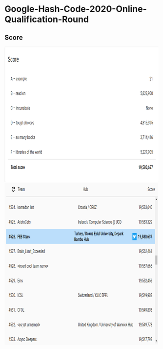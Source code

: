 # Google-Hash-Code-2020-Online-Qualification-Round

<h2>Score</h2>
<img src="/assets/result.png" width=866 height=443/>
<img src="/assets/scoreboard.png" width=875 height=531/>


